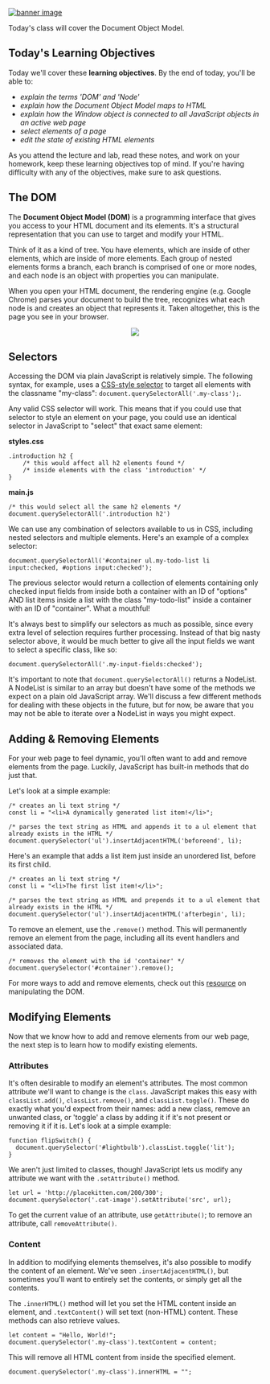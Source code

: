 [![banner image](./images/day-6-img-1.png)](#)

Today's class will cover the Document Object Model.

## Today's Learning Objectives

Today we'll cover these **learning objectives**. By the end of today, you'll be able to:

* *explain the terms 'DOM' and 'Node'*
* *explain how the Document Object Model maps to HTML*
* *explain how the Window object is connected to all JavaScript objects in an active web page*
* *select elements of a page*
* *edit the state of existing HTML elements*

As you attend the lecture and lab, read these notes, and work on your homework, keep these learning objectives top of mind. If you're having difficulty with any of the objectives, make sure to ask questions.

## The DOM

The **Document Object Model (DOM)** is a programming interface that gives you access to your HTML document and its elements. It's a structural representation that you can use to target and modify your HTML.

Think of it as a kind of tree. You have elements, which are inside of other elements, which are inside of more elements. Each group of nested elements forms a branch, each branch is comprised of one or more nodes, and each node is an object with properties you can manipulate.

When you open your HTML document, the rendering engine (e.g. Google Chrome) parses your document to build the tree, recognizes what each node is and creates an object that represents it. Taken altogether, this is the page you see in your browser.

<p align="center">
  <img src="./images/day-6-img-2.png" />
</p>

## Selectors

Accessing the DOM via plain JavaScript is relatively simple. The following syntax, for example, uses a [CSS-style selector](https://developer.mozilla.org/en-US/docs/Web/CSS/CSS_Selectors) to target all elements with the classname "my-class": `document.querySelectorAll('.my-class');`.

Any valid CSS selector will work. This means that if you could use that selector to style an element on your page, you could use an identical selector in JavaScript to "select" that exact same element:

**styles.css**
```
.introduction h2 {  
    /* this would affect all h2 elements found */
    /* inside elements with the class 'introduction' */
}
```
**main.js**
```
/* this would select all the same h2 elements */
document.querySelectorAll('.introduction h2')
```
We can use any combination of selectors available to us in CSS, including nested selectors and multiple elements. Here's an example of a complex selector:
```
document.querySelectorAll('#container ul.my-todo-list li input:checked, #options input:checked');
```
The previous selector would return a collection of elements containing only checked input fields from inside both a container with an ID of "options" AND list items inside a list with the class "my-todo-list" inside a container with an ID of "container". What a mouthful!

It's always best to simplify our selectors as much as possible, since every extra level of selection requires further processing. Instead of that big nasty selector above, it would be much better to give all the input fields we want to select a specific class, like so:
```
document.querySelectorAll('.my-input-fields:checked');
```
It's important to note that `document.querySelectorAll()` returns a NodeList. A NodeList is similar to an array but doesn't have some of the methods we expect on a plain old JavaScript array. We'll discuss a few different methods for dealing with these objects in the future, but for now, be aware that you may not be able to iterate over a NodeList in ways you might expect.

## Adding & Removing Elements

For your web page to feel dynamic, you'll often want to add and remove elements from the page. Luckily, JavaScript has built-in methods that do just that.

Let's look at a simple example:
```
/* creates an li text string */
const li = "<li>A dynamically generated list item!</li>";

/* parses the text string as HTML and appends it to a ul element that already exists in the HTML */
document.querySelector('ul').insertAdjacentHTML('beforeend', li);
```
Here's an example that adds a list item just inside an unordered list, before its first child.
```
/* creates an li text string */
const li = "<li>The first list item!</li>";

/* parses the text string as HTML and prepends it to a ul element that already exists in the HTML */
document.querySelector('ul').insertAdjacentHTML('afterbegin', li);
```
To remove an element, use the `.remove()` method. This will permanently remove an element from the page, including all its event handlers and associated data.
```
/* removes the element with the id 'container' */
document.querySelector('#container').remove();
```
For more ways to add and remove elements, check out this [resource](https://developer.mozilla.org/en-US/docs/Learn/JavaScript/Client-side_web_APIs/Manipulating_documents) on manipulating the DOM.

## Modifying Elements

Now that we know how to add and remove elements from our web page, the next step is to learn how to modify existing elements.

### Attributes

It's often desirable to modify an element's attributes. The most common attribute we'll want to change is the `class`. JavaScript makes this easy with `classList.add()`, `classList.remove()`, and `classList.toggle()`. These do exactly what you'd expect from their names: add a new class, remove an unwanted class, or 'toggle' a class by adding it if it's not present or removing it if it is. Let's look at a simple example:
```
function flipSwitch() {
  document.querySelector('#lightbulb').classList.toggle('lit');
}
```
We aren't just limited to classes, though! JavaScript lets us modify any attribute we want with the `.setAttribute()` method.
```
let url = 'http://placekitten.com/200/300';
document.querySelector('.cat-image').setAttribute('src', url);
```
To get the current value of an attribute, use `getAttribute()`; to remove an attribute, call `removeAttribute()`.

### Content

In addition to modifying elements themselves, it's also possible to modify the content of an element. We've seen `.insertAdjacentHTML()`, but sometimes you'll want to entirely set the contents, or simply get all the contents.

The `.innerHTML()` method will let you set the HTML content inside an element, and `.textContent()` will set text (non-HTML) content. These methods can also retrieve values.
```
let content = "Hello, World!";
document.querySelector('.my-class').textContent = content;
```
This will remove all HTML content from inside the specified element.
```
document.querySelector('.my-class').innerHTML = "";
```
